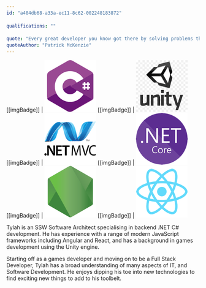 ```yaml
---
id: "a404db68-a33a-ec11-8c62-002248183872"

qualifications: ""

quote: "Every great developer you know got there by solving problems they were unqualified to solve until they actually did it."
quoteAuthor: "Patrick McKenzie"
---
```


[Editing profiles]: https://github.com/SSWConsulting/SSW.People.Profiles/wiki/5.-Editing-profiles

[[imgBadge]] | ![C Sharp image badge](../badges/Developer-c-sharp.png)
[[imgBadge]] | ![Unity3D image badge](../badges/Developer-Unity3d.png)
[[imgBadge]] | ![Dotnet MVC image badge](../badges/Developer-dotnet-mvc.png)
[[imgBadge]] | ![Dotnet Core image badge](../badges/Developer-dotnet-core.png)
[[imgBadge]] | ![Nodejs image badge](../badges/Developer-node-js.png)
[[imgBadge]] | ![React image badge](../badges/Developer-react.png)

Tylah is an SSW Software Architect specialising in backend .NET C# development. He has experience with a range of modern JavaScript frameworks including Angular and React, and has a background in games development using the Unity engine.

Starting off as a games developer and moving on to be a Full Stack Developer, Tylah has a broad understanding of many aspects of IT, and Software Development. He enjoys dipping his toe into new technologies to find exciting new things to add to his toolbelt.
